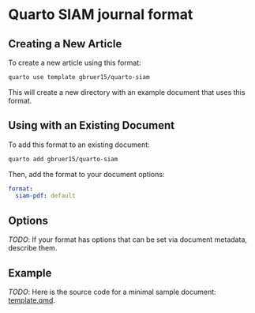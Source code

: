 
# Quarto SIAM journal format

## Creating a New Article

To create a new article using this format:

```bash
quarto use template gbruer15/quarto-siam
```

This will create a new directory with an example document that uses this format.

## Using with an Existing Document

To add this format to an existing document:

```bash
quarto add gbruer15/quarto-siam
```

Then, add the format to your document options:

```yaml
format:
  siam-pdf: default
```    

## Options

*TODO*: If your format has options that can be set via document metadata, describe them.

## Example

*TODO*: Here is the source code for a minimal sample document: [template.qmd](template.qmd).

